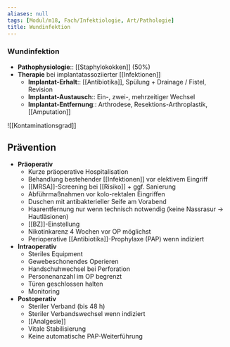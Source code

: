 ```yaml
---
aliases: null
tags: [Modul/m18, Fach/Infektiologie, Art/Pathologie]
title: Wundinfektion
---
```

### Wundinfektion
- **Pathophysiologie**:: [[Staphylokokken]] (50%)
- **Therapie** bei implantatassoziierter [[Infektionen]]
	- **Implantat-Erhalt**:: [[Antibiotika]], Spülung + Drainage / Fistel, Revision
	- **Implantat-Austausch**:: Ein-, zwei-, mehrzeitiger Wechsel
	- **Implantat-Entfernung**:: Arthrodese, Resektions-Arthroplastik, [[Amputation]]


![[Kontaminationsgrad]]

## Prävention
- **Präoperativ**
	- Kurze präoperative Hospitalisation
	- Behandlung bestehender [[Infektionen]] vor elektivem Eingriff
	- [[MRSA]]-Screening bei [[Risiko]] + ggf. Sanierung
	- Abführmaßnahmen vor kolo-rektalen Eingriffen
	- Duschen mit antibakterieller Seife am Vorabend
	- Haarentfernung nur wenn technisch notwendig (keine Nassrasur → Hautläsionen)
	- [[BZ]]-Einstellung
	- Nikotinkarenz 4 Wochen vor OP möglichst
	- Perioperative [[Antibiotika]]-Prophylaxe (PAP) wenn indiziert
- **Intraoperativ**
	- Steriles Equipment
	- Gewebeschonendes Operieren
	- Handschuhwechsel bei Perforation
	- Personenanzahl im OP begrenzt
	- Türen geschlossen halten
	- Monitoring
- **Postoperativ**
	- Steriler Verband (bis 48 h)
	- Steriler Verbandswechsel wenn indiziert
	- [[Analgesie]]
	- Vitale Stabilisierung
	- Keine automatische PAP-Weiterführung